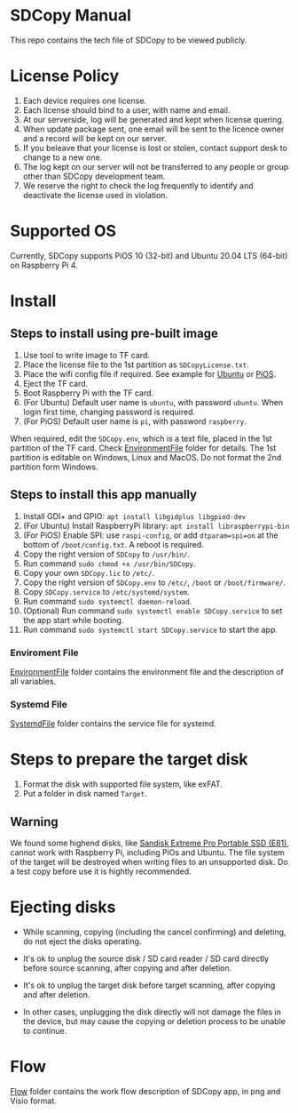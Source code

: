 # SDCopy Manual

This repo contains the tech file of SDCopy to be viewed publicly.

# License Policy

1. Each device requires one license.
1. Each license should bind to a user, with name and email.
1. At our serverside, log will be generated and kept when license quering.
1. When update package sent, one email will be sent to the licence owner and a record will be kept on our server.
1. If you beleave that your license is lost or stolen, contact support desk to change to a new one.
1. The log kept on our server will not be transferred to any people or group other than SDCopy development team.
1. We reserve the right to check the log frequently to identify and deactivate the license used in violation.

# Supported OS

Currently, SDCopy supports PiOS 10 (32-bit) and Ubuntu 20.04 LTS (64-bit) on Raspberry Pi 4.

# Install

## Steps to install using pre-built image

1. Use tool to write image to TF card.
1. Place the license file to the 1st partition as ```SDCopyLicense.txt```.
1. Place the wifi config file if required. See example for [Ubuntu](https://ubuntu.com/tutorials/how-to-install-ubuntu-on-your-raspberry-pi#3-wifi-or-ethernet) or [PiOS](https://www.raspberrypi.org/documentation/configuration/wireless/headless.md).
1. Eject the TF card.
1. Boot Raspberry Pi with the TF card.
1. (For Ubuntu) Default user name is ```ubuntu```, with password ```ubuntu```. When login first time, changing password is required.
1. (For PiOS) Default user name is ```pi```, with password ```raspberry```.

When required, edit the ```SDCopy.env```, which is a text file, placed in the 1st partition of the TF card. Check [EnvironmentFile](EnvironmentFile) folder for details.
The 1st partition is editable on Windows, Linux and MacOS. Do not format the 2nd partition form Windows.

## Steps to install this app manually

1. Install GDI+ and GPIO: ```apt install libgidplus libgpiod-dev```
1. (For Ubuntu) Install RaspberryPi library: ```apt install libraspberrypi-bin```
1. (For PiOS) Enable SPI: use ```raspi-config```, or add ```dtparam=spi=on``` at the bottom of ```/boot/config.txt```. A reboot is required.
1. Copy the right version of ```SDCopy``` to ```/usr/bin/```.
1. Run command ```sudo chmod +x /usr/bin/SDCopy```.
1. Copy your own ```SDCopy.lic``` to ```/etc/```.
1. Copy the right version of ```SDCopy.env``` to ```/etc/```, ```/boot``` or ```/boot/firmware/```.
1. Copy ```SDCopy.service``` to ```/etc/systemd/system```.
1. Run command ```sudo systemctl daemon-reload```.
1. (Optional) Run command ```sudo systemctl enable SDCopy.service``` to set the app start while booting.
1. Run command ```sudo systemctl start SDCopy.service``` to start the app.

### Enviroment File
[EnvironmentFile](EnvironmentFile) folder contains the environment file and the description of all variables.

### Systemd File
[SystemdFile](SystemdFile) folder contains the service file for systemd.

# Steps to prepare the target disk

1. Format the disk with supported file system, like exFAT.
1. Put a folder in disk named ```Target```.

## Warning

We found some highend disks, like [Sandisk Extreme Pro Portable SSD (E81)](https://shop.westerndigital.com/products/portable-drives/sandisk-extreme-pro-usb-3-2-ssd), cannot work with Raspberry Pi, including PiOs and Ubuntu. The file system of the target will be destroyed when writing files to an unsupported disk. Do a test copy before use it is hightly recommended.

# Ejecting disks

* While scanning, copying (including the cancel confirming) and deleting, do not eject the disks operating.

* It's ok to unplug the source disk / SD card reader / SD card directly before source scanning, after copying and after deletion.

* It's ok to unplug the target disk before target scanning, after copying and after deletion.

* In other cases, unplugging the disk directly will not damage the files in the device, but may cause the copying or deletion process to be unable to continue.

# Flow
[Flow](Flow) folder contains the work flow description of SDCopy app, in png and Visio format.
